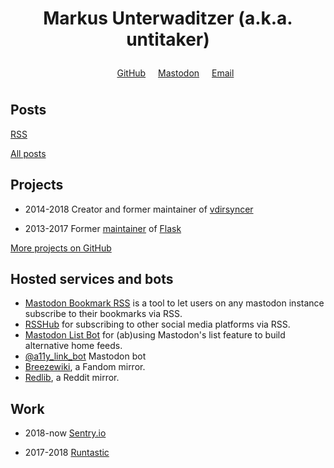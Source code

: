 <h1 id="brand">Markus <span id="surname">Unterwaditzer</span> (a.k.a. untitaker)</h1>

<script>
var surnames = [
    "Unterwaditzer",
    "Underwhat'sit",
    "Underwhatever",
    "Underwater",
];
var surnameIndex = 0;
document.getElementById("surname").onclick = function() {
    surnameIndex = (surnameIndex + 1) % surnames.length;
    this.innerText = surnames[surnameIndex];
};
</script>

<style>
    #brand {
        text-align: center;
    }

    .socials {
        list-style: none;
        text-align: center;
        line-height: 2.5em;
    }

    .socials li {
        display: inline;
        padding: 0 8px;
    }
</style>


<ul class=socials>

<li><a class=c-purple href="https://github.com/untitaker">GitHub</a></li>
<li><a class=c-blue href="https://gts.woodland.cafe/@untitaker" rel="me">Mastodon</a></li>
<li><a href="mailto:markus@unterwaditzer.net">Email</a></li>

</ul>

<div class=multi-heading><h2>Posts</h2><a class=c-orange href=/feed.xml>RSS</a></div>

<ul id="blog-index" class="timeline"></ul>

[All posts](/archive)

## Projects

<div class="timeline">

* <time>2014-2018</time> Creator and former maintainer of [vdirsyncer](http://vdirsyncer.pimutils.org/en/stable/)

* <time>2013-2017</time> Former [maintainer](https://palletsprojects.com/people/) of [Flask](https://palletsprojects.com/p/flask/)

[More projects on GitHub](https://github.com/untitaker/)

</div>

## Hosted services and bots

* [Mastodon Bookmark RSS](https://bookmark-rss.woodland.cafe) is a tool to let users on any mastodon instance subscribe to their bookmarks via RSS.
* [RSSHub](https://rsshub.woodland.cafe) for subscribing to other social media platforms via RSS.
* [Mastodon List Bot](https://list-bot.woodland.cafe) for (ab)using Mastodon's list feature to build alternative home feeds.
* [@a11y_link_bot](https://mastodon.social/@a11y_link_bot) Mastodon bot
* [Breezewiki](https://breezewiki.woodland.cafe), a Fandom mirror.
* [Redlib](https://redlib.woodland.cafe), a Reddit mirror.

## Work

<div class="timeline">

* <time>2018-now</time> [Sentry.io](https://sentry.io/)

* <time>2017-2018</time> [Runtastic](https://www.runtastic.com/)

</div>
